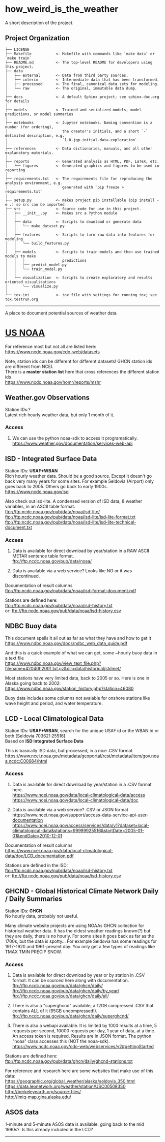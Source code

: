 how_weird_is_the_weather
==============================

A short description of the project.

Project Organization
------------

    ├── LICENSE
    ├── Makefile           <- Makefile with commands like `make data` or `make train`
    ├── README.md          <- The top-level README for developers using this project.
    ├── data
    │   ├── external       <- Data from third party sources.
    │   ├── interim        <- Intermediate data that has been transformed.
    │   ├── processed      <- The final, canonical data sets for modeling.
    │   └── raw            <- The original, immutable data dump.
    │
    ├── docs               <- A default Sphinx project; see sphinx-doc.org for details
    │
    ├── models             <- Trained and serialized models, model predictions, or model summaries
    │
    ├── notebooks          <- Jupyter notebooks. Naming convention is a number (for ordering),
    │                         the creator's initials, and a short `-` delimited description, e.g.
    │                         `1.0-jqp-initial-data-exploration`.
    │
    ├── references         <- Data dictionaries, manuals, and all other explanatory materials.
    │
    ├── reports            <- Generated analysis as HTML, PDF, LaTeX, etc.
    │   └── figures        <- Generated graphics and figures to be used in reporting
    │
    ├── requirements.txt   <- The requirements file for reproducing the analysis environment, e.g.
    │                         generated with `pip freeze > requirements.txt`
    │
    ├── setup.py           <- makes project pip installable (pip install -e .) so src can be imported
    ├── src                <- Source code for use in this project.
    │   ├── __init__.py    <- Makes src a Python module
    │   │
    │   ├── data           <- Scripts to download or generate data
    │   │   └── make_dataset.py
    │   │
    │   ├── features       <- Scripts to turn raw data into features for modeling
    │   │   └── build_features.py
    │   │
    │   ├── models         <- Scripts to train models and then use trained models to make
    │   │   │                 predictions
    │   │   ├── predict_model.py
    │   │   └── train_model.py
    │   │
    │   └── visualization  <- Scripts to create exploratory and results oriented visualizations
    │       └── visualize.py
    │
    └── tox.ini            <- tox file with settings for running tox; see tox.testrun.org

--------

A place to document potential sources of weather data.  

# **<u>US NOAA</u>**
For reference most but not all are listed here: https://www.ncdc.noaa.gov/cdo-web/datasets

Note, station ids can be different for different datasets! GHCN station ids are different from NCEI.  
There is a **master station list** here that cross references the different station ids  
https://www.ncdc.noaa.gov/homr/reports/mshr

## **Weather.gov Observations**

Station IDs:?  
Latest rich hourly weather data, but only 1 month of it.

### **Access**

1. We can use the python noaa-sdk to access it programatically.  
https://www.weather.gov/documentation/services-web-api  

## **ISD - Integrated Surface Data**

Station IDs: **USAF+WBAN**  
Rich hourly weather data. Should be a good source. Except it doesn't go back very many years for some sites. For example Seldovia (Airport) only goes back to 2005. Others go back to early 1900s.  
https://www.ncdc.noaa.gov/isd  

Also check out isd-lite. A condensed version of ISD data, 8 weather variables, in an ASCII table format.  
ftp://ftp.ncdc.noaa.gov/pub/data/noaa/isd-lite/  
ftp://ftp.ncdc.noaa.gov/pub/data/noaa/isd-lite/isd-lite-format.txt  
ftp://ftp.ncdc.noaa.gov/pub/data/noaa/isd-lite/isd-lite-technical-document.txt  

### **Access**

1. Data is available for direct download by year/station in a RAW ASCII METAR sentence table format.  
ftp://ftp.ncdc.noaa.gov/pub/data/noaa/  

2. Data is available via a web service? Looks like NO or it was discontinued.  

Documentation of result columns  
ftp://ftp.ncdc.noaa.gov/pub/data/noaa/isd-format-document.pdf  

Stations are defined here:  
ftp://ftp.ncdc.noaa.gov/pub/data/noaa/isd-history.txt  
or: ftp://ftp.ncdc.noaa.gov/pub/data/noaa/isd-history.csv  

## **NDBC Buoy data**

This document spells it all out as far as what they have and how to get it  
https://www.ndbc.noaa.gov/docs/ndbc_web_data_guide.pdf  

And this is a quick example of what we can get, some ~hourly buoy data in a text file  
https://www.ndbc.noaa.gov/view_text_file.php?filename=42040h2001.txt.gz&dir=data/historical/stdmet/

Most stations have very limited data, back to 2005 or so. Here is one in Alaska going back to 2002:
https://www.ndbc.noaa.gov/station_history.php?station=46080

Buoy data includes some columns not avaiable for onshore stations like wave height and period, and water temperature.

## **LCD - Local Climatological Data**

Station IDs: **USAF+WBAN**, search for the unique USAF id or the WBAN id or both [Seldovia 703621:25516]  
Based on **ISD Integrated Surface Data**  

This is basically ISD data, but processed, in a nice .CSV format.  
https://www.ncei.noaa.gov/metadata/geoportal/rest/metadata/item/gov.noaa.ncdc:C00684/html  

### **Access**

1. Data is available for direct download by year/station in a .CSV format here.  
https://www.ncei.noaa.gov/data/local-climatological-data/access  
https://www.ncei.noaa.gov/data/local-climatological-data/doc  

2. Data is available via a web service? .CSV or JSON format  
https://www.ncei.noaa.gov/support/access-data-service-api-user-documentation  
https://www.ncei.noaa.gov/access/services/data/v1?dataset=local-climatological-data&stations=99999925516&startDate=2005-01-01&endDate=2010-12-01  

Documentation of result columns  
https://www.ncei.noaa.gov/data/local-climatological-data/doc/LCD_documentation.pdf  

Stations are defined in the ISD:  
ftp://ftp.ncdc.noaa.gov/pub/data/noaa/isd-history.txt  
or: ftp://ftp.ncdc.noaa.gov/pub/data/noaa/isd-history.csv  

## **GHCND - Global Historical Climate Network Daily / Daily Summaries**

Station IDs: **GHCN**  
No hourly data, probably not useful.  

Many climate website projects are using NOAAs GHCN collection for historical weather data. It has the oldest weather readings known(?) but they are daily, there is no hourly. For some sites it goes back as far as the 1700s, but the data is spotty... For example Seldovia has some readings for 1917-1920 and 1961-present day. You only get a few types of readings like TMAX TMIN PRECIP SNOW.  

### **Access**

1. Data is available for direct download by year or by station in .CSV format. It can be sourced here along with documentation.  
ftp://ftp.ncdc.noaa.gov/pub/data/ghcn/daily/  
ftp://ftp.ncdc.noaa.gov/pub/data/ghcn/daily/by_year/  
ftp://ftp.ncdc.noaa.gov/pub/data/ghcn/daily/all/  

2. There is also a "superghcnd" available, a 12GB compressed .CSV that contains ALL of it (95GB uncompressed!).  
ftp://ftp.ncdc.noaa.gov/pub/data/ghcn/daily/superghcnd/   

3. There is also a webapi available. It is limited by 1000 results at a time, 5 requests per second, 10000 requests per day, 1 year of data, at a time. An access token is required. Results are in JSON format. The python "noaa" class accesses this (NOT the noaa-sdk).  
https://www.ncdc.noaa.gov/cdo-web/webservices/v2#gettingStarted  

Stations are defined here: ftp://ftp.ncdc.noaa.gov/pub/data/ghcn/daily/ghcnd-stations.txt  

For reference and research here are some websites that make use of this data:  
https://geographic.org/global_weather/alaska/seldovia_350.html  
https://data.leonetwork.org/weather/station/USC00508350  
http://berkeleyearth.org/source-files/  
http://imiq-map.gina.alaska.edu/  

## **ASOS data**  

1-minute and 5-minute ASOS data is available, going back to the mid 1990s?. Is this already included in the LCD?  

---------

